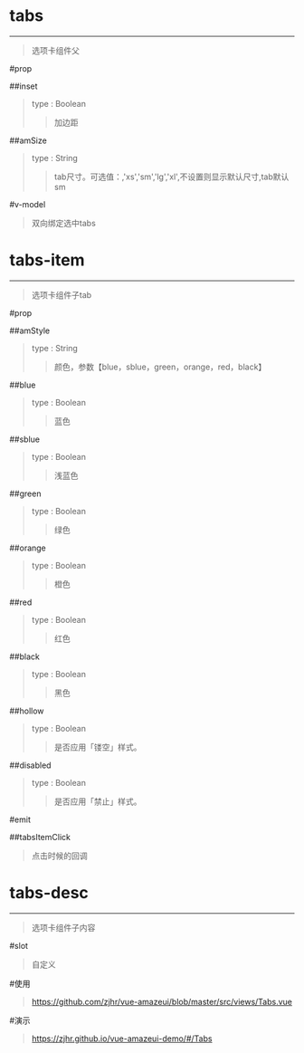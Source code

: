 # tabs
---
>选项卡组件父

#prop

##inset
>type : Boolean
>>加边距

##amSize
>type : String
>>tab尺寸。可选值：,'xs','sm','lg','xl',不设置则显示默认尺寸,tab默认sm

#v-model
>双向绑定选中tabs

# tabs-item
---
>选项卡组件子tab

#prop

##amStyle
>type : String
>>颜色，参数【blue，sblue，green，orange，red，black】

##blue
>type : Boolean
>>蓝色

##sblue
>type : Boolean
>>浅蓝色

##green
>type : Boolean
>>绿色

##orange
>type : Boolean
>>橙色

##red
>type : Boolean
>>红色

##black
>type : Boolean
>>黑色

##hollow
>type : Boolean
>>是否应用「镂空」样式。

##disabled
>type : Boolean
>>是否应用「禁止」样式。

#emit

##tabsItemClick
>点击时候的回调

# tabs-desc
---
>选项卡组件子内容

#slot
>自定义



#使用
><a>https://github.com/zjhr/vue-amazeui/blob/master/src/views/Tabs.vue</a>

#演示
><a>https://zjhr.github.io/vue-amazeui-demo/#/Tabs</a>
